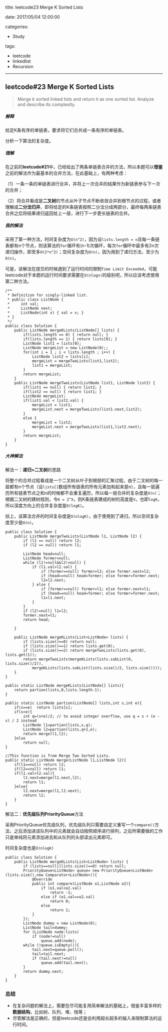 title: leetcode23 Merge K Sorted Lists

date: 2017/05/04 12:00:00

categories:

- Study

tags:

- leetcode
- linkedlist
- Recursion

---

## leetcode#23 Merge K Sorted Lists

>Merge *k* sorted linked lists and return it as one sorted list. Analyze and describe its complexity.

##### 解释

给定K条有序的单链表，要求将它们合并成一条有序的单链表。

分析一下算法的复杂度。

##### 理解

在之前的**leetcode#21**中，已经给出了两条单链表合并的方法，所以本题可以**借鉴**之前的解法作为最基本的合并方法，在此基础上，有两种考虑：

（1）一条一条的单链表进行合并，并将上一次合并的结果作为新链表参与下一次的合并；

（2）将合并看成是**二叉树**的节点从叶子节点不断收敛合并到根节点的过程，或者理解成**二分法归并**，即将给定的K条链表按照二分法分成两部分，最终每两条链表合并之后将结果递归返回给上一层，进行下一步更长链表的合并。

##### 我的解法

采用了第一种方法，时间复杂度为`O(n^2)`，因为设`lists.length = n`且每一条链表都有n个节点，则该算法的`for`循环有(n-1)次循环，每次`for`循环中最多有2n次递归操作，即至多`O(2*n^2)`；空间复杂度为`O(n)`，因为用到了递归方法，至少为`O(n)`。

可是，该解法在提交的时候遇到了运行时间的限制`Time Limit Exceeded`，可能leetcode对于本题的运行时间要求需要在`O(nlogn)`的级别吧，所以应该考虑使用第二种方法。

```
/**
 * Definition for singly-linked list.
 * public class ListNode {
 *     int val;
 *     ListNode next;
 *     ListNode(int x) { val = x; }
 * }
 */
public class Solution {
    public ListNode mergeKLists(ListNode[] lists) {
        if(lists.length == 0) { return null; }
        if(lists.length == 1) { return lists[0]; }  
        ListNode list1 = lists[0];
        ListNode mergeList = new ListNode(0);;
        for(int i = 1 ; i < lists.length ; i++) {
            ListNode list2 = lists[i];
            mergeList = mergeTwoLists(list1,list2);
            list1 = mergeList;
        }
        return mergeList;
    }
    public ListNode mergeTwoLists(ListNode list1, ListNode list2) {
        if(list1 == null) { return list2; }
        if(list2 == null) { return list1; }
        ListNode mergeList;
        if(list1.val < list2.val) {
            mergeList = list1;
            mergeList.next = mergeTwoLists(list1.next,list2);
        }
        else {
            mergeList = list2;
            mergeList.next = mergeTwoLists(list1,list2.next);
        }
        return mergeList;
    }
}
```

##### 大神解法

解法一：**递归+二叉树**的思路

将整个的合并过程看成是一个二叉树从叶子到根部的汇聚过程，由于二叉树的每一层都有n个节点（设`lists[]`数组所有链表的所有元素加和起来是n），且每一层遍历所有链表节点之和n的时候都不会重复遍历，所以每一层合并的复杂度是`O(n)`；根据二叉树的建树规则，令`K = 2^X`，则K条链表建成的树的高度是`X`，也即`logK`，所以深度方向上的合并复杂度是`O(logK)`。

综上，该算法合并的时间复杂度是`O(nlogK)`，由于使用到了递归，所以空间复杂度至少是`O(n)`。

```
public class Solution {
    public ListNode mergeTwoLists(ListNode l1, ListNode l2) {
        if (l1 == null) return l2;
        if (l2 == null) return l1;

        ListNode head=null;
        ListNode former=null;
        while (l1!=null&&l2!=null) {
            if (l1.val>l2.val) {
                if (former==null) former=l2; else former.next=l2;
                if (head==null) head=former; else former=former.next;
                l2=l2.next;
            } else {
                if (former==null) former=l1; else former.next=l1;
                if (head==null) head=former; else former=former.next;
                l1=l1.next;
            }
        }
        if (l2!=null) l1=l2;
        former.next=l1;
        return head;
        
    }
    
    public ListNode mergeKLists(List<ListNode> lists) {
        if (lists.size()==0) return null;
        if (lists.size()==1) return lists.get(0);
        if (lists.size()==2) return mergeTwoLists(lists.get(0), lists.get(1));
        return mergeTwoLists(mergeKLists(lists.subList(0, lists.size()/2)), 
            mergeKLists(lists.subList(lists.size()/2, lists.size())));
    }
}
```

```
public static ListNode mergeKLists(ListNode[] lists){
    return partion(lists,0,lists.length-1);
}

public static ListNode partion(ListNode[] lists,int s,int e){
    if(s==e)  return lists[s];
    if(s<e){
        int q=(s+e)/2; // to avoid integer overflow, use q = s + (e -s) / 2 instead
        ListNode l1=partion(lists,s,q);
        ListNode l2=partion(lists,q+1,e);
        return merge(l1,l2);
    }else
        return null;
}

//This function is from Merge Two Sorted Lists.
public static ListNode merge(ListNode l1,ListNode l2){
    if(l1==null) return l2;
    if(l2==null) return l1;
    if(l1.val<l2.val){
        l1.next=merge(l1.next,l2);
        return l1;
    }else{
        l2.next=merge(l1,l2.next);
        return l2;
    }
}
```

解法二：**优先级队列PriorityQueue**方法

采用PriorityQueue优先级队列，优先级队列只需要自定义重写一个`compare()`方法，之后添加进该队列中的元素就会自动按照顺序进行排列，之后所需要做的工作只是单纯将元素添加进去和从队列的头部读出元素即可。

时间复杂度也是`O(nlogK)`

```
public class Solution {
    public ListNode mergeKLists(List<ListNode> lists) {
        if (lists==null||lists.size()==0) return null;
        PriorityQueue<ListNode> queue= new PriorityQueue<ListNode>(lists.size(),new Comparator<ListNode>(){
            @Override
            public int compare(ListNode o1,ListNode o2){
                if (o1.val<o2.val)
                    return -1;
                else if (o1.val==o2.val)
                    return 0;
                else 
                    return 1;
            }
        });
        ListNode dummy = new ListNode(0);
        ListNode tail=dummy;
        for (ListNode node:lists)
            if (node!=null)
                queue.add(node); 
        while (!queue.isEmpty()){
            tail.next=queue.poll();
            tail=tail.next;
            if (tail.next!=null)
                queue.add(tail.next);
        }
        return dummy.next;
    }
}
```

### 总结

- 在复杂问题的解法上，需要在尽可能复用简单解法的基础上，借鉴丰富多样的**数据结构**，比如树、队列、堆、栈等；
- 尽管解法是正确的，但是leetcode还是会利用超长超多的输入来限制算法的运行时间。